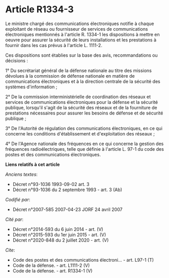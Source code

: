 # Article R1334-3

Le ministre chargé des communications électroniques notifie à chaque exploitant de réseau ou fournisseur de services de
communications électroniques mentionnés à l'article R. 1334-1 les dispositions à mettre en oeuvre pour assurer la sécurité de
leurs installations et les prestations à fournir dans les cas prévus à l'article L. 1111-2. 

Ces dispositions sont établies sur la base des avis, recommandations ou décisions : 

1° Du secrétariat général de la défense nationale au titre des missions dévolues à la commission de défense nationale en
matière de communications électroniques et à la direction centrale de la sécurité des systèmes d'information ; 

2° De la commission interministérielle de coordination des réseaux et services de communications électroniques pour la
défense et la sécurité publique, lorsqu'il s'agit de la sécurité des réseaux et de la fourniture de prestations nécessaires
pour assurer les besoins de défense et de sécurité publique ; 

3° De l'Autorité de régulation des communications électroniques, en ce qui concerne les conditions d'établissement et
d'exploitation des réseaux ; 

4° De l'Agence nationale des fréquences en ce qui concerne la gestion des fréquences radioélectriques, telle que définie à
l'article L. 97-1 du code des postes et des communications électroniques.

**Liens relatifs à cet article**

_Anciens textes_:

  - Décret n°93-1036 1993-09-02 art. 3
  - Décret n°93-1036 du 2 septembre 1993 - art. 3 (Ab)

_Codifié par_:

  - Décret n°2007-585 2007-04-23 JORF 24 avril 2007

_Cité par_:

  - Décret n°2014-593 du 6 juin 2014 - art. (V)
  - Décret n°2015-593 du 1er juin 2015 - art. (V)
  - Décret n°2020-848 du 2 juillet 2020 - art. (V)

_Cite_:

  - Code des postes et des communications électroni... - art. L97-1 (T)
  - Code de la défense. - art. L1111-2 (V)
  - Code de la défense. - art. R1334-1 (V)
